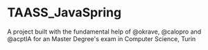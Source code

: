 # TAASS_JavaSpring
A project built with the fundamental help of @okrave, @calopro and @acptIA for an Master Degree's exam in Computer Science, Turin
